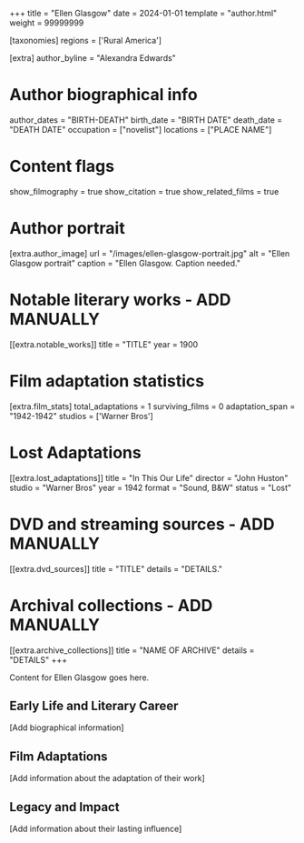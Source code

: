 +++
title = "Ellen Glasgow"
date = 2024-01-01
template = "author.html"
weight = 99999999

[taxonomies]
regions = ['Rural America']

[extra]
author_byline = "Alexandra Edwards"

# Author biographical info
author_dates = "BIRTH-DEATH"
birth_date = "BIRTH DATE"
death_date = "DEATH DATE"
occupation = ["novelist"]
locations = ["PLACE NAME"]

# Content flags
show_filmography = true
show_citation = true
show_related_films = true

# Author portrait
[extra.author_image]
url = "/images/ellen-glasgow-portrait.jpg"
alt = "Ellen Glasgow portrait"
caption = "Ellen Glasgow. Caption needed."

# Notable literary works - ADD MANUALLY
[[extra.notable_works]]
title = "TITLE"
year = 1900

# Film adaptation statistics
[extra.film_stats]
total_adaptations = 1
surviving_films = 0
adaptation_span = "1942-1942"
studios = ['Warner Bros']
# Lost Adaptations
[[extra.lost_adaptations]]
title = "In This Our Life"
director = "John Huston"
studio = "Warner Bros"
year = 1942
format = "Sound, B&W"
status = "Lost"


# DVD and streaming sources - ADD MANUALLY
[[extra.dvd_sources]]
title = "TITLE"
details = "DETAILS."

# Archival collections - ADD MANUALLY
[[extra.archive_collections]]
title = "NAME OF ARCHIVE"
details = "DETAILS"
+++

Content for Ellen Glasgow goes here. 

## Early Life and Literary Career

[Add biographical information]

## Film Adaptations

[Add information about the adaptation of their work]

## Legacy and Impact

[Add information about their lasting influence]
